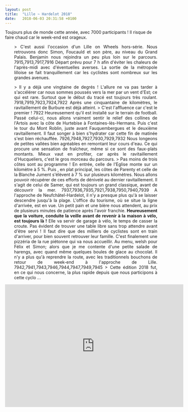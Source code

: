 ```yaml
---
layout: post
title:  "Lille ~ Hardelot 2018"
date:   2018-06-03 20:31:58 +0100
---
```

Toujours plus de monde cette année, avec 7000 participants !
Il risque de faire chaud car le week-end est orageux.
<p style="padding-left: 30px; text-align: justify;">> C'est aussi l'occasion d'un Lille on Wheels hors-série.
Nous retrouvons donc Simon, Foucauld et son père, au niveau du Grand Palais.
Benjamin nous rejoindra un peu plus loin sur le parcours.
7915,7913,7917,7916
Départ prévu pour 7 h afin d'éviter les chaleurs de l'après-midi avec d'éventuelles averses.
La sortie de la métropole lilloise se fait tranquillement car les cyclistes sont nombreux sur les grandes avenues.
<p style="padding-left: 30px; text-align: justify;">> Il y a déjà une vingtaine de degrés !
L'allure ne va pas tarder à s'accélérer car nous sommes poussés vers la mer par un vent d'Est; ce qui est rare.
Surtout que le début du tracé est toujours très roulant.
7918,7919,7923,7924,7922
Après une cinquantaine de kilomètres, le ravitaillement de Burbure est déjà atteint.
> C'est l'affluence car c'est le premier !
7922
Heureusement qu'il est installé sur le terrain de football.
Passé celui-ci, nous allons vraiment sentir le relief des collines de l'Artois avec la côte de Hurtebise à Fontaines-lès-Hermans.
Puis c'est le tour du Mont Roblin, juste avant Fauquembergues et le deuxième ravitaillement.
Il faut songer à bien s'hydrater car cette fin de matinée s'est bien réchauffée.
7926,7948,7927,7930,7929,7932
Nous longeons de petites vallées bien agréables en remontant leur cours d'eau.
Ce qui procure une sensation de fraîcheur, même si ce sont des faux-plats montants.
Mieux vaut en profiter, car après le ravitaillement d'Hucqueliers, c'est le gros morceau du parcours.
> Pas moins de trois côtes sont au programme !
En entrée, celle de l'Eglise monte sur un kilomètre à 5 %.
Puis , en plat principal, les côtes de Parenty et celle de la Blanche Jument s'élèvent à 7 % sur plusieurs kilomètres.
Nous allons pouvoir récupérer de ces efforts de dénivelé au dernier ravitaillement.
Il s'agit de celui de Samer, qui est toujours un grand classique, avant de découvrir la mer.
7937,7936,7935,7921,7938,7950,7940,7939
A l'approche de Neufchâtel-Hardelot, il n'y a presque plus qu'à se laisser descendre jusqu'à la plage.
L'office du tourisme, où se situe la ligne d'arrivée, est en vue.
Un petit pain et une bière nous attendent, au prix de plusieurs minutes de patience après l'avoir franchie.
<strong>Heureusement que la voiture, conduite la veille avant de revenir à la maison à vélo, est toujours là !</strong>
Elle va servir de garage à vélo, le temps de casser la croute.
Pas évident de trouver une table libre sans trop attendre avant d'être servi !
Il faut dire que des milliers de cyclistes sont en train d'arriver, pour bien souvent retrouver leur famille.
C'est finalement une pizzéria de la rue piétonne qui va nous accueillir.
Au menu, welsh pour Félix et Simon; alors que je me contente d'une petite salade de harengs, avec quand même quelques boules de glace au chocolat.
Il n'y a plus qu'à reprendre la route, avec les traditionnels bouchons de retour de week-end à l'approche de Lille.
7942,7941,7943,7946,7944,7947,7949,7945
> Cette édition 2018 fut, en ce qui nous concerne, la plus rapide depuis que nous participons à cette cyclo ...

<center><iframe src="https://www.strava.com/activities/1600200132/embed/29550d5b52ebae0510a2f82a9613bd806793283a" width="590" height="405" frameborder="0" scrolling="no"></iframe></center>